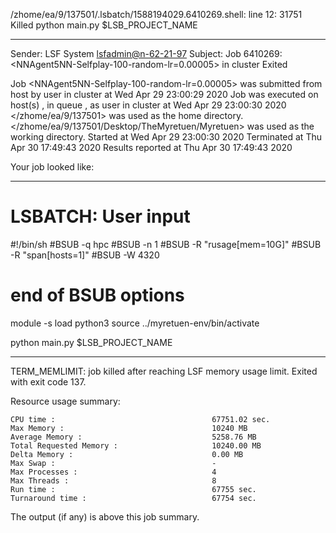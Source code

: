 /zhome/ea/9/137501/.lsbatch/1588194029.6410269.shell: line 12: 31751 Killed                  python main.py $LSB_PROJECT_NAME

------------------------------------------------------------
Sender: LSF System <lsfadmin@n-62-21-97>
Subject: Job 6410269: <NNAgent5NN-Selfplay-100-random-lr=0.00005> in cluster <dcc> Exited

Job <NNAgent5NN-Selfplay-100-random-lr=0.00005> was submitted from host <n-62-30-6> by user <s183914> in cluster <dcc> at Wed Apr 29 23:00:29 2020
Job was executed on host(s) <n-62-21-97>, in queue <hpc>, as user <s183914> in cluster <dcc> at Wed Apr 29 23:00:30 2020
</zhome/ea/9/137501> was used as the home directory.
</zhome/ea/9/137501/Desktop/TheMyretuen/Myretuen> was used as the working directory.
Started at Wed Apr 29 23:00:30 2020
Terminated at Thu Apr 30 17:49:43 2020
Results reported at Thu Apr 30 17:49:43 2020

Your job looked like:

------------------------------------------------------------
# LSBATCH: User input
#!/bin/sh
#BSUB -q hpc
#BSUB -n 1
#BSUB -R "rusage[mem=10G]"
#BSUB -R "span[hosts=1]"
#BSUB -W 4320
# end of BSUB options

module -s load python3
source ../myretuen-env/bin/activate

python main.py $LSB_PROJECT_NAME


------------------------------------------------------------

TERM_MEMLIMIT: job killed after reaching LSF memory usage limit.
Exited with exit code 137.

Resource usage summary:

    CPU time :                                   67751.02 sec.
    Max Memory :                                 10240 MB
    Average Memory :                             5258.76 MB
    Total Requested Memory :                     10240.00 MB
    Delta Memory :                               0.00 MB
    Max Swap :                                   -
    Max Processes :                              4
    Max Threads :                                8
    Run time :                                   67755 sec.
    Turnaround time :                            67754 sec.

The output (if any) is above this job summary.

